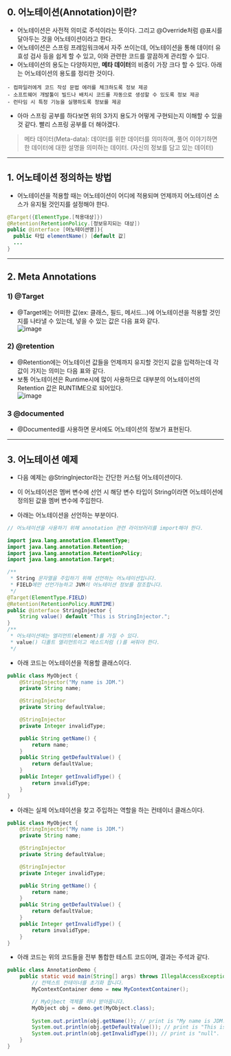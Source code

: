 
## 0. 어노테이션(Annotation)이란?
- 어노테이션은 사전적 의미로 주석이라는 뜻이다. 그리고 @Override처럼 @표시를 달아두는 것을 어노테이션이라고 한다.
- 어노테이션은 스프링 프레임워크에서 자주 쓰이는데, 어노테이션을 통해 데이터 유효성 검사 등을 쉽게 할 수 있고, 이와 관련한 코드를 깔끔하게 관리할 수 있다.
- 어노테이션의 용도는 다양하지만, **메타 데이터**의 비중이 가장 크다 할 수 있다. 아래는 어노테이션의 용도를 정리한 것이다.
```
- 컴파일러에게 코드 작성 문법 에러를 체크하도록 정보 제공
- 소프트웨어 개발툴이 빌드나 배치시 코드를 자동으로 생성할 수 있도록 정보 제공
- 런타임 시 특정 기능을 실행하도록 정보를 제공
```
- 아마 스프링 공부를 하다보면 위의 3가지 용도가 어떻게 구현되는지 이해할 수 있을 것 같다. 빨리 스프링 공부를 더 해야겠다.

> 메타 데이터(Meta-data): 데이터를 위한 데이터를 의미하며, 풀어 이야기하면 한 데이터에 대한 설명을 의미하는 데이터. (자신의 정보를 담고 있는 데이터)
---

## 1. 어노테이션 정의하는 방법
- 어노테이션을 적용할 때는 어노테이션이 어디에 적용되며 언제까지 어노테이션 소스가 유지될 것인지를 설정해야 한다.
```java
@Target({ElementType.[적용대상]})
@Retention(RetentionPolicy.[정보유지되는 대상])
public @interface [어노테이션명]){
  public 타입 elementName() [default 값]
  ...
}
```
---

## 2. Meta Annotations
### 1) @Target
- @Target에는 어떠한 값(ex: 클래스, 필드, 메서드...)에 어노테이션을 적용할 것인지를 나타낼 수 있는데, 넣을 수 있는 값은 다음 표와 같다.   
![image](https://user-images.githubusercontent.com/61929745/120952914-f252f480-c786-11eb-9ba2-08e3631f4b01.png)

 ### 2) @retention
- @Retention에는 어노테이션 값들을 언제까지 유지할 것인지 값을 입력하는데 각 값이 가지는 의미는 다음 표와 같다. 
- 보통 어노테이션은 Runtime시에 많이 사용하므로 대부분의 어노테이션의 Retention 값은 RUNTIME으로 되어있다.   
![image](https://user-images.githubusercontent.com/61929745/120952939-00a11080-c787-11eb-8ffb-e22a480b4877.png)


### 3 @documented
- @Documented를 사용하면 문서에도 어노테이션의 정보가 표현된다.
---

## 3. 어노테이션 예제
- 다음 예제는 @StringInjector라는 간단한 커스텀 어노테이션이다.
- 이 어노테이션은 멤버 변수에 선언 시 해당 변수 타입이 String이라면 어노테이션에 정의된 값을 멤버 변수에 주입한다.   
   
   
- 아래는 어노테이션을 선언하는 부분이다.
```java
// 어노테이션을 사용하기 위해 annotation 관련 라이브러리를 import해야 한다.

import java.lang.annotation.ElementType;
import java.lang.annotation.Retention;
import java.lang.annotation.RetentionPolicy;
import java.lang.annotation.Target;

/**
 * String 문자열을 주입하기 위해 선언하는 어노테이션입니다.
 * FIELD에만 선언가능하고 JVM이 어노테이션 정보를 참조합니다.
 */
@Target(ElementType.FIELD)
@Retention(RetentionPolicy.RUNTIME)
public @interface StringInjector {
    String value() default "This is StringInjector.";
}
/**
 * 어노테이션에는 엘리먼트(element)를 가질 수 있다.
 * value() 디폴트 엘리먼트이고 메소드처럼 ()를 써줘야 한다.
 */

```
- 아래 코드는 어노테이션을 적용할 클래스이다.
```java
public class MyObject {
    @StringInjector("My name is JDM.")
    private String name;

    @StringInjector
    private String defaultValue;

    @StringInjector
    private Integer invalidType;

    public String getName() {
        return name;
    }
    public String getDefaultValue() {
        return defaultValue;
    }
    public Integer getInvalidType() {
        return invalidType;
    }
}
```
- 아래는 실제 어노테이션을 찾고 주입하는 역할을 하는 컨테이너 클래스이다.
```java
public class MyObject {
    @StringInjector("My name is JDM.")
    private String name;

    @StringInjector
    private String defaultValue;

    @StringInjector
    private Integer invalidType;

    public String getName() {
        return name;
    }
    public String getDefaultValue() {
        return defaultValue;
    }
    public Integer getInvalidType() {
        return invalidType;
    }
}
```
- 아래 코드는 위의 코드들을 전부 통합한 테스트 코드이며, 결과는 주석과 같다.
```java
public class AnnotationDemo {
    public static void main(String[] args) throws IllegalAccessException, InstantiationException {
        // 컨텍스트 컨테이너를 초기화 합니다.
        MyContextContainer demo = new MyContextContainer();

        // MyOjbect 객체를 하나 받아옵니다.
        MyObject obj = demo.get(MyObject.class);
        
        System.out.println(obj.getName()); // print is "My name is JDM."
        System.out.println(obj.getDefaultValue()); // print is "This is StringInjector."
        System.out.println(obj.getInvalidType()); // print is "null".
    }
}
```

